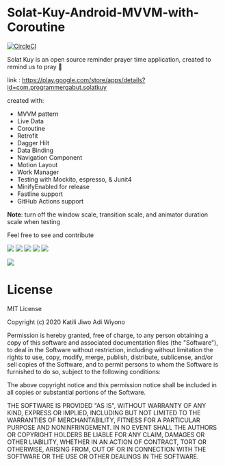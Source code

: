 # Solat-Kuy-Android-MVVM-with-Coroutine
[![CircleCI](https://circleci.com/gh/circleci/circleci-docs.svg?style=svg)](https://circleci.com/gh/circleci/circleci-docs)

Solat Kuy is an open source reminder prayer time application, created to remind us to pray 🌙

link : https://play.google.com/store/apps/details?id=com.programmergabut.solatkuy

created with: 
- MVVM pattern 
- Live Data 
- Coroutine
- Retrofit 
- Dagger Hilt
- Data Binding
- Navigation Component
- Motion Layout
- Work Manager
- Testing with Mockito, espresso, & Junit4
- MinifyEnabled for release
- Fastline support
- GitHub Actions support

<b>Note</b>: turn off the window scale, transition scale, and animator duration scale when testing

Feel free to see and contribute

![](https://firebasestorage.googleapis.com/v0/b/personalwebsite-cbad4.appspot.com/o/Solat%20Kuy%20SS%2FScreenshot_20220618-171148_Solat%20Kuy.jpg?alt=media&token=91044e21-9f9e-4bb5-9806-9d6d35796f06)
![](https://firebasestorage.googleapis.com/v0/b/personalwebsite-cbad4.appspot.com/o/Solat%20Kuy%20SS%2FScreenshot_20220618-171156_Solat%20Kuy.jpg?alt=media&token=da9faec4-0dfd-4df8-8c73-111bb3664917)
![](https://firebasestorage.googleapis.com/v0/b/personalwebsite-cbad4.appspot.com/o/Solat%20Kuy%20SS%2FScreenshot_20220618-171207_Solat%20Kuy.jpg?alt=media&token=6c6da23d-dc62-4632-a873-58d74d2de4ae)
![](https://firebasestorage.googleapis.com/v0/b/personalwebsite-cbad4.appspot.com/o/Solat%20Kuy%20SS%2FScreenshot_20220618-171212_Solat%20Kuy.jpg?alt=media&token=234348aa-fb5e-4f0a-a781-1ac0494c4078)
![](https://firebasestorage.googleapis.com/v0/b/personalwebsite-cbad4.appspot.com/o/Solat%20Kuy%20SS%2Fasdasd.jpg?alt=media&token=ecfd7c7f-dd81-43ce-a7a5-d288f6ff6379)



![](https://camo.githubusercontent.com/e1459518188f17c1fa6a30570ca5d21530975f9e/68747470733a2f2f646576656c6f7065722e616e64726f69642e636f6d2f746f7069632f6c69627261726965732f6172636869746563747572652f696d616765732f66696e616c2d6172636869746563747572652e706e67)


# License
MIT License

Copyright (c) 2020 Katili Jiwo Adi Wiyono

Permission is hereby granted, free of charge, to any person obtaining a copy
of this software and associated documentation files (the "Software"), to deal
in the Software without restriction, including without limitation the rights
to use, copy, modify, merge, publish, distribute, sublicense, and/or sell
copies of the Software, and to permit persons to whom the Software is
furnished to do so, subject to the following conditions:

The above copyright notice and this permission notice shall be included in all
copies or substantial portions of the Software.

THE SOFTWARE IS PROVIDED "AS IS", WITHOUT WARRANTY OF ANY KIND, EXPRESS OR
IMPLIED, INCLUDING BUT NOT LIMITED TO THE WARRANTIES OF MERCHANTABILITY,
FITNESS FOR A PARTICULAR PURPOSE AND NONINFRINGEMENT. IN NO EVENT SHALL THE
AUTHORS OR COPYRIGHT HOLDERS BE LIABLE FOR ANY CLAIM, DAMAGES OR OTHER
LIABILITY, WHETHER IN AN ACTION OF CONTRACT, TORT OR OTHERWISE, ARISING FROM,
OUT OF OR IN CONNECTION WITH THE SOFTWARE OR THE USE OR OTHER DEALINGS IN THE
SOFTWARE.

